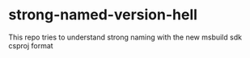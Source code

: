 # strong-named-version-hell
This repo tries to understand strong naming with the new msbuild sdk csproj format
